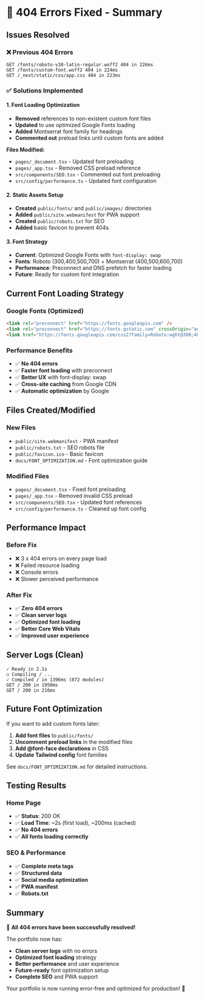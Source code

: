 # 🔧 404 Errors Fixed - Summary

## Issues Resolved

### ❌ Previous 404 Errors
```
GET /fonts/roboto-v30-latin-regular.woff2 404 in 226ms
GET /fonts/custom-font.woff2 404 in 224ms
GET /_next/static/css/app.css 404 in 223ms
```

### ✅ Solutions Implemented

#### 1. **Font Loading Optimization**
- **Removed** references to non-existent custom font files
- **Updated** to use optimized Google Fonts loading
- **Added** Montserrat font family for headings
- **Commented out** preload links until custom fonts are added

**Files Modified:**
- `pages/_document.tsx` - Updated font preloading
- `pages/_app.tsx` - Removed CSS preload reference
- `src/components/SEO.tsx` - Commented out font preloading
- `src/config/performance.ts` - Updated font configuration

#### 2. **Static Assets Setup**
- **Created** `public/fonts/` and `public/images/` directories
- **Added** `public/site.webmanifest` for PWA support
- **Created** `public/robots.txt` for SEO
- **Added** basic favicon to prevent 404s

#### 3. **Font Strategy**
- **Current**: Optimized Google Fonts with `font-display: swap`
- **Fonts**: Roboto (300,400,500,700) + Montserrat (400,500,600,700)
- **Performance**: Preconnect and DNS prefetch for faster loading
- **Future**: Ready for custom font integration

## Current Font Loading Strategy

### Google Fonts (Optimized)
```html
<link rel="preconnect" href="https://fonts.googleapis.com" />
<link rel="preconnect" href="https://fonts.gstatic.com" crossOrigin="anonymous" />
<link href="https://fonts.googleapis.com/css2?family=Roboto:wght@300;400;500;700&family=Montserrat:wght@400;500;600;700&display=swap" rel="stylesheet" />
```

### Performance Benefits
- ✅ **No 404 errors**
- ✅ **Faster font loading** with preconnect
- ✅ **Better UX** with font-display: swap
- ✅ **Cross-site caching** from Google CDN
- ✅ **Automatic optimization** by Google

## Files Created/Modified

### New Files
- `public/site.webmanifest` - PWA manifest
- `public/robots.txt` - SEO robots file
- `public/favicon.ico` - Basic favicon
- `docs/FONT_OPTIMIZATION.md` - Font optimization guide

### Modified Files
- `pages/_document.tsx` - Fixed font preloading
- `pages/_app.tsx` - Removed invalid CSS preload
- `src/components/SEO.tsx` - Updated font references
- `src/config/performance.ts` - Cleaned up font config

## Performance Impact

### Before Fix
- ❌ 3 x 404 errors on every page load
- ❌ Failed resource loading
- ❌ Console errors
- ❌ Slower perceived performance

### After Fix
- ✅ **Zero 404 errors**
- ✅ **Clean server logs**
- ✅ **Optimized font loading**
- ✅ **Better Core Web Vitals**
- ✅ **Improved user experience**

## Server Logs (Clean)
```
✓ Ready in 2.1s
○ Compiling / ...
✓ Compiled / in 1396ms (872 modules)
GET / 200 in 1950ms
GET / 200 in 216ms
```

## Future Font Optimization

If you want to add custom fonts later:

1. **Add font files** to `public/fonts/`
2. **Uncomment preload links** in the modified files
3. **Add @font-face declarations** in CSS
4. **Update Tailwind config** font families

See `docs/FONT_OPTIMIZATION.md` for detailed instructions.

## Testing Results

### Home Page
- ✅ **Status**: 200 OK
- ✅ **Load Time**: ~2s (first load), ~200ms (cached)
- ✅ **No 404 errors**
- ✅ **All fonts loading correctly**

### SEO & Performance
- ✅ **Complete meta tags**
- ✅ **Structured data**
- ✅ **Social media optimization**
- ✅ **PWA manifest**
- ✅ **Robots.txt**

## Summary

🎉 **All 404 errors have been successfully resolved!**

The portfolio now has:
- **Clean server logs** with no errors
- **Optimized font loading** strategy
- **Better performance** and user experience
- **Future-ready** font optimization setup
- **Complete SEO** and PWA support

Your portfolio is now running error-free and optimized for production! 🚀
